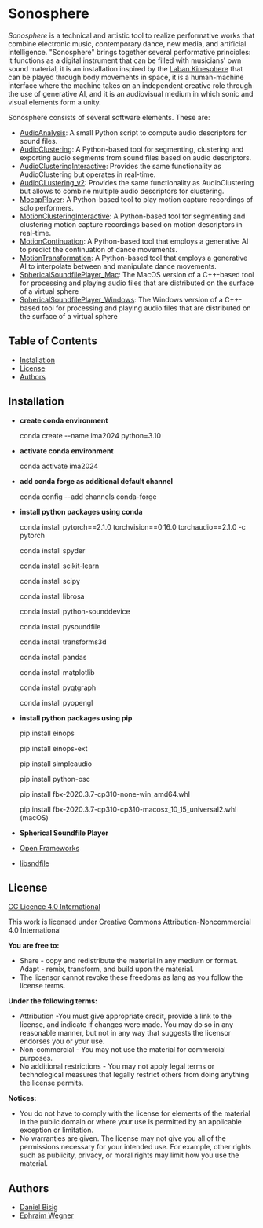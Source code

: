 # Sonosphere 

*Sonosphere* is a technical and artistic tool to realize performative works that combine electronic music, contemporary dance, new media, and artificial intelligence. "Sonosphere" brings together several performative principles: it functions as a digital instrument that can be filled with musicians' own sound material, it is an installation inspired by the [Laban Kinesphere](https://en.wikipedia.org/wiki/Space_Harmony) that can be played through body movements in space, it is a human-machine interface where the machine takes on an independent creative role through the use of generative AI, and it is an audiovisual medium in which sonic and visual elements form a unity.

Sonosphere consists of several software elements. These are:

- [AudioAnalysis](https://github.com/ewgnr/Sonosphere/tree/main/AudioAnalysis): A small Python script to compute audio descriptors for sound files.
- [AudioClustering](https://github.com/ewgnr/Sonosphere/tree/main/AudioClustering): A Python-based tool for segmenting, clustering and exporting audio segments from sound files based on audio descriptors.
- [AudioClusteringInteractive](https://github.com/ewgnr/Sonosphere/tree/main/AudioClusteringInteractive): Provides the same functionality as AudioClustering but operates in real-time. 
- [AudioCLustering_v2](https://github.com/ewgnr/Sonosphere/tree/main/AudioClusteringV2): Provides the same functionality as AudioClustering but allows to combine multiple audio descriptors for clustering. 
- [MocapPlayer](https://github.com/ewgnr/Sonosphere/tree/main/MocapPlayer): A Python-based tool to play motion capture recordings of solo performers.
- [MotionClusteringInteractive](https://github.com/ewgnr/Sonosphere/tree/main/MotionClusteringInteractive): A Python-based tool for segmenting and clustering motion capture recordings based on motion descriptors in real-time. 
- [MotionContinuation](https://github.com/ewgnr/Sonosphere/tree/main/MotionContinuation): A Python-based tool that employs a generative AI to predict the continuation of dance movements. 
- [MotionTransformation](https://github.com/ewgnr/Sonosphere/tree/main/MotionTransformation): A Python-based tool that employs a generative AI to interpolate between and manipulate dance movements.
- [SphericalSoundfilePlayer_Mac](https://github.com/ewgnr/Sonosphere/tree/main/SphericalSoundfilePlayer_v8_Mac): The MacOS version of a C++-based tool for processing and playing audio files that are distributed on the surface of a virtual sphere
- [SphericalSoundfilePlayer_Windows](https://github.com/ewgnr/Sonosphere/tree/main/SphericalSoundfilePlayer_v8_Win): The Windows version of a C++-based tool for processing and playing audio files that are distributed on the surface of a virtual sphere



## Table of Contents

* <a href="https://github.com/ewgnr/SphericalInstruments/blob/main/README.md#installation">Installation</a>
* <a href="https://github.com/ewgnr/SphericalInstruments/blob/main/README.md#License">License</a>
* <a href="https://github.com/ewgnr/SphericalInstruments/blob/main/README.md#Authors">Authors</a>

## Installation

* **create conda environment**
  
  conda create --name ima2024 python=3.10

* **activate conda environment**
  
  conda activate ima2024

* **add conda forge as additional default channel**
  
  conda config --add channels conda-forge

* **install python packages using conda**
  
  conda install pytorch==2.1.0 torchvision==0.16.0 torchaudio==2.1.0 -c pytorch
  
  conda install spyder

  conda install scikit-learn

  conda install scipy

  conda install librosa

  conda install python-sounddevice

  conda install pysoundfile

  conda install transforms3d

  conda install pandas

  conda install matplotlib

  conda install pyqtgraph

  conda install pyopengl

* **install python packages using pip**

  pip install einops

  pip install einops-ext

  pip install simpleaudio

  pip install python-osc

  pip install fbx-2020.3.7-cp310-none-win_amd64.whl

  pip install fbx-2020.3.7-cp310-cp310-macosx_10_15_universal2.whl (macOS)
  
* **Spherical Soundfile Player**
  
* <a href="https://openframeworks.cc/">Open Frameworks</a>
* <a href="https://www.mega-nerd.com/libsndfile/">libsndfile</a>

## License

<a href="https://creativecommons.org/licenses/by/4.0//">CC Licence 4.0 International</a>

This work is licensed under Creative Commons Attribution-Noncommercial 4.0 International

**You are free to:**
* Share - copy and redistribute the material in any medium or format. Adapt - remix, transform, and build upon the material.
* The licensor cannot revoke these freedoms as lang as you follow the license terms.

**Under the following terms:**
* Attribution -You must give appropriate credit, provide a link to the license, and indicate if changes were made. You may do so in any reasonable manner, but not in any way that suggests the licensor endorses you or your use.
* Non-commercial - You may not use the material for commercial purposes.
* No additional restrictions - You may not apply legal terms or technological measures that legally restrict others from doing anything the license permits.

**Notices:**
* You do not have to comply with the license for elements of the material in the public domain or where your use is permitted by an applicable exception or limitation.
* No warranties are given. The license may not give you all of the permissions necessary for your intended use. For example, other rights such as publicity, privacy, or moral rights may limit how you use the material.

## Authors
* <a href="https://github.com/bisnad">Daniel Bisig</a>
* <a href="https://github.com/ewgnr">Ephraim Wegner</a>
